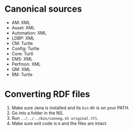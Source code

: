 # Canonical sources

- AM: XML
- Asset: XML
- Automation: XML
- LDBP: XML
- CM: Turtle
- Config: Turtle
- Core: Turtl
- EMS: XML
- Perfmon: XML
- QM: XML
- RM: Turtle

# Converting RDF files

1. Make sure Jena is installed and its `bin` dir is on your PATH.
2. Go into a folder in the NS.
3. Run `../../../bin/conneg.sh original.ttl`.
4. Make sure exit code is `0` and the files are intact.
